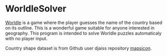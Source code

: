 # WorldleSolver
[Worldle](https://worldle.teuteuf.fr/) is a game where the player guesses the name of the country based on its outline. This is a wonderful game suitable for anyone interested in geography. This program is intended to solve Worldle puzzles automaticaly with no player input. 

Country shape dataset is from Github user djaiss repository [mapsicon](https://github.com/djaiss/mapsicon). 
